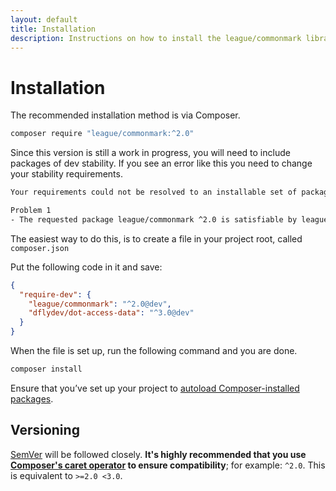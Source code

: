 ```yaml
---
layout: default
title: Installation
description: Instructions on how to install the league/commonmark library
---
```


# Installation

The recommended installation method is via Composer.

```bash
composer require "league/commonmark:^2.0"
```

Since this version is still a work in progress, you will need to include packages of dev stability. If you see an error like this you need to change your stability requirements.

```bash
Your requirements could not be resolved to an installable set of packages.

Problem 1
- The requested package league/commonmark ^2.0 is satisfiable by league/commonmark[2.0.x-dev] but these conflict with your requirements or minimum-stability.
```

The easiest way to do this, is to create a file in your project root, called `composer.json`

Put the following code in it and save:

```json
{
  "require-dev": {
    "league/commonmark": "^2.0@dev",
    "dflydev/dot-access-data": "^3.0@dev"
  }
}
```

When the file is set up, run the following command and you are done.

```bash
composer install
```

Ensure that you’ve set up your project to [autoload Composer-installed packages](https://getcomposer.org/doc/01-basic-usage.md#autoloading).

## Versioning

[SemVer](http://semver.org/) will be followed closely.  **It's highly recommended that you use [Composer's caret operator](https://getcomposer.org/doc/articles/versions.md#caret-version-range-) to ensure compatibility**; for example: `^2.0`.  This is equivalent to `>=2.0 <3.0`.
